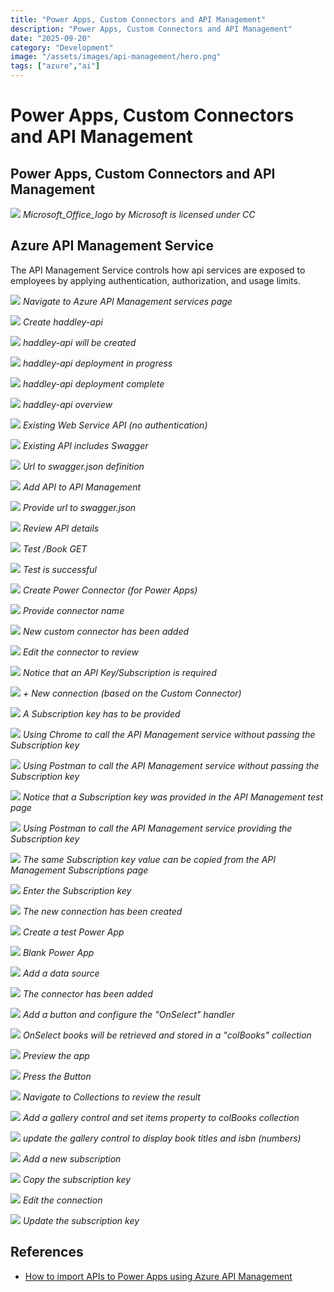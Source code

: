 ```yaml
---
title: "Power Apps, Custom Connectors and API Management"
description: "Power Apps, Custom Connectors and API Management"
date: "2025-09-20"
category: "Development"
image: "/assets/images/api-management/hero.png"
tags: ["azure","ai"]
---
```


# Power Apps, Custom Connectors and API Management

## Power Apps, Custom Connectors and API Management

![](/assets/images/api-management/office-365-icon-500x500.png)
*Microsoft_Office_logo by Microsoft is licensed under CC*


## Azure API Management Service

The API Management Service controls how api services are exposed to employees by applying authentication, authorization, and usage limits.

![](/assets/images/api-management/screen-shot-2021-08-01-at-6.03.37-pm-1554x1140.png)
*Navigate to Azure API Management services page*

![](/assets/images/api-management/screen-shot-2021-08-01-at-7.19.56-pm-1516x1412.png)
*Create haddley-api*

![](/assets/images/api-management/screen-shot-2021-08-01-at-7.20.41-pm-1518x1412.png)
*haddley-api will be created*

![](/assets/images/api-management/screen-shot-2021-08-01-at-7.22.37-pm-1794x962.png)
*haddley-api deployment in progress*

![](/assets/images/api-management/screen-shot-2021-08-01-at-8.21.56-pm-1796x954.png)
*haddley-api deployment complete*

![](/assets/images/api-management/screen-shot-2021-08-01-at-8.22.22-pm-1796x962.png)
*haddley-api overview*

![](/assets/images/api-management/screen-shot-2021-08-02-at-8.14.22-pm-1628x768.png)
*Existing Web Service API (no authentication)*

![](/assets/images/api-management/screen-shot-2021-08-02-at-8.14.51-pm-1624x772.png)
*Existing API includes Swagger*

![](/assets/images/api-management/screen-shot-2021-08-02-at-8.15.06-pm-1626x768.png)
*Url to swagger.json definition*

![](/assets/images/api-management/screen-shot-2021-08-02-at-8.18.25-pm-1836x1089.png)
*Add API to API Management*

![](/assets/images/api-management/screen-shot-2021-08-02-at-8.19.01-pm-1128x766.png)
*Provide url to swagger.json*

![](/assets/images/api-management/screen-shot-2021-08-02-at-8.27.46-pm-1836x1089.png)
*Review API details*

![](/assets/images/api-management/screen-shot-2021-08-02-at-8.28.02-pm-1836x1088.png)
*Test /Book GET*

![](/assets/images/api-management/screen-shot-2021-08-02-at-8.28.18-pm-1836x1086.png)
*Test is successful*

![](/assets/images/api-management/screen-shot-2021-08-02-at-8.29.00-pm-1836x1088.png)
*Create Power Connector (for Power Apps)*

![](/assets/images/api-management/screen-shot-2021-08-02-at-8.45.40-pm-1836x1089.png)
*Provide connector name*

![](/assets/images/api-management/screen-shot-2021-08-02-at-8.46.25-pm-1836x1089.png)
*New custom connector has been added*

![](/assets/images/api-management/screen-shot-2021-08-02-at-8.46.49-pm-1836x1082.png)
*Edit the connector to review*

![](/assets/images/api-management/screen-shot-2021-08-02-at-8.47.03-pm-1836x1085.png)
*Notice that an API Key/Subscription is required*

![](/assets/images/api-management/screen-shot-2021-08-02-at-8.47.37-pm-1836x1079.png)
*+ New connection (based on the Custom Connector)*

![](/assets/images/api-management/screen-shot-2021-08-02-at-8.48.00-pm-1836x1089.png)
*A Subscription key has to be provided*

![](/assets/images/api-management/screen-shot-2021-08-03-at-12.33.42-am-1594x746.png)
*Using Chrome to call the API Management service without passing the Subscription key*

![](/assets/images/api-management/screen-shot-2021-08-03-at-12.31.47-am-1836x1047.png)
*Using Postman to call the API Management service without passing the Subscription key*

![](/assets/images/api-management/screen-shot-2021-08-02-at-8.49.47-pm-1836x1088.png)
*Notice that a Subscription key was provided in the API Management test page*

![](/assets/images/api-management/screen-shot-2021-08-03-at-12.32.01-am-1836x1143.png)
*Using Postman to call the API Management service providing the Subscription key*

![](/assets/images/api-management/screen-shot-2021-08-02-at-9.24.05-pm-1836x694.png)
*The same Subscription key value can be copied from the API Management Subscriptions page*

![](/assets/images/api-management/screen-shot-2021-08-02-at-8.50.07-pm-1836x1086.png)
*Enter the Subscription key*

![](/assets/images/api-management/screen-shot-2021-08-02-at-8.50.26-pm-1836x1083.png)
*The new connection has been created*

![](/assets/images/api-management/screen-shot-2021-08-02-at-8.50.47-pm-1836x1087.png)
*Create a test Power App*

![](/assets/images/api-management/screen-shot-2021-08-02-at-8.51.04-pm-1836x1087.png)
*Blank Power App*

![](/assets/images/api-management/screen-shot-2021-08-02-at-8.51.28-pm-1836x1084.png)
*Add a data source*

![](/assets/images/api-management/screen-shot-2021-08-02-at-8.51.51-pm-1836x1088.png)
*The connector has been added*

![](/assets/images/api-management/screen-shot-2021-08-02-at-8.52.27-pm-1836x1084.png)
*Add a button and configure the "OnSelect" handler*

![](/assets/images/api-management/screen-shot-2021-08-02-at-8.52.41-pm-1836x1084.png)
*OnSelect books will be retrieved and stored in a "colBooks" collection*

![](/assets/images/api-management/screen-shot-2021-08-02-at-8.53.09-pm-1836x1088.png)
*Preview the app*

![](/assets/images/api-management/screen-shot-2021-08-02-at-8.53.18-pm-1836x1090.png)
*Press the Button*

![](/assets/images/api-management/screen-shot-2021-08-02-at-8.53.44-pm-1836x1088.png)
*Navigate to Collections to review the result*

![](/assets/images/api-management/screen-shot-2021-08-02-at-8.54.29-pm-1836x1085.png)
*Add a gallery control and set items property to colBooks collection*

![](/assets/images/api-management/screen-shot-2021-08-02-at-8.54.54-pm-1836x1086.png)
*update the gallery control to display book titles and isbn (numbers)*

![](/assets/images/api-management/screen-shot-2021-08-02-at-9.00.16-pm-1836x1082.png)
*Add a new subscription*

![](/assets/images/api-management/screen-shot-2021-08-02-at-9.01.26-pm-1836x1086.png)
*Copy the subscription key*

![](/assets/images/api-management/screen-shot-2021-08-02-at-9.04.27-pm-1836x420.png)
*Edit the connection*

![](/assets/images/api-management/screen-shot-2021-08-02-at-9.04.37-pm-1836x1087.png)
*Update the subscription key*

## References

- [How to import APIs to Power Apps using Azure API Management](https://www.youtube.com/watch?v=06CRN18kH1k)

